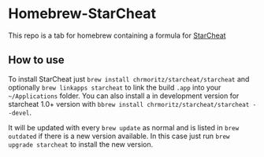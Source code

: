 Homebrew-StarCheat
==================
This repo is a tab for homebrew containing a formula for [StarCheat](https://github.com/wizzomafizzo/starcheat)

How to use
----------
To install StarCheat just `brew install chrmoritz/starcheat/starcheat` and optionally `brew linkapps starcheat` to link the build `.app` into your `~/Applications` folder. You can also install a in development version for starcheat 1.0+ version with `bbrew install chrmoritz/starcheat/starcheat --devel`.

It will be updated with every `brew update` as normal and is listed in `brew outdated` if there is a new version available. In this case just run `brew upgrade starcheat` to install the new version.

